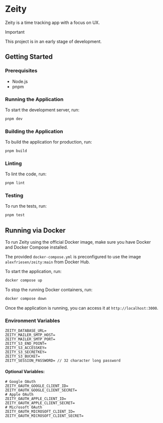 # Zeity

Zeity is a time tracking app with a focus on UX.

> [!IMPORTANT]
> 
> This project is in an early stage of development.

## Getting Started

### Prerequisites

- Node.js
- pnpm

### Running the Application

To start the development server, run:

```sh
pnpm dev
```

### Building the Application
To build the application for production, run:

```sh
pnpm build
```

### Linting
To lint the code, run:

```sh
pnpm lint
```

### Testing
To run the tests, run:

```sh
pnpm test
```

## Running via Docker
To run Zeity using the official Docker image, make sure you have Docker and Docker Compose installed.

The provided `docker-compose.yml` is preconfigured to use the image `alexfriesen/zeity:main` from Docker Hub.

To start the application, run:
```sh
docker compose up
```

To stop the running Docker containers, run:
```sh
docker compose down
```

Once the application is running, you can access it at `http://localhost:3000`.

### Environment Variables

```env
ZEITY_DATABASE_URL=
ZEITY_MAILER_SMTP_HOST=
ZEITY_MAILER_SMTP_PORT=
ZEITY_S3_END_POINT=
ZEITY_S3_ACCESSKEY=
ZEITY_S3_SECRETKEY=
ZEITY_S3_BUCKET=
ZEITY_SESSION_PASSWORD= // 32 character long password
```

#### Optional Variables:
```env
# Google OAuth
ZEITY_OAUTH_GOOGLE_CLIENT_ID=
ZEITY_OAUTH_GOOGLE_CLIENT_SECRET=
# Apple OAuth
ZEITY_OAUTH_APPLE_CLIENT_ID=
ZEITY_OAUTH_APPLE_CLIENT_SECRET=
# Microsoft OAuth
ZEITY_OAUTH_MICROSOFT_CLIENT_ID=
ZEITY_OAUTH_MICROSOFT_CLIENT_SECRET=
```

